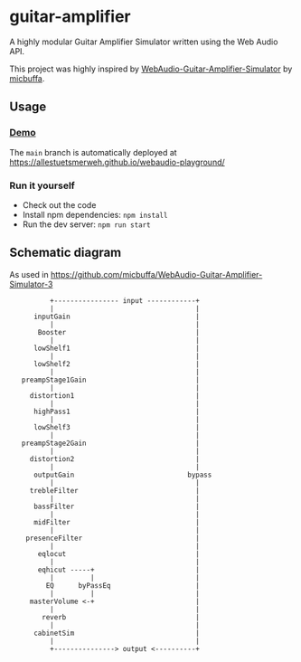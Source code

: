 # guitar-amplifier
A highly modular Guitar Amplifier Simulator written using the Web Audio API.

This project was highly inspired by [WebAudio-Guitar-Amplifier-Simulator](https://github.com/micbuffa/WebAudio-Guitar-Amplifier-Simulator-3) by [micbuffa](https://github.com/micbuffa).

## Usage

### [Demo](https://allestuetsmerweh.github.io/webaudio-playground/)

The `main` branch is automatically deployed at https://allestuetsmerweh.github.io/webaudio-playground/

### Run it yourself

- Check out the code
- Install npm dependencies: `npm install`
- Run the dev server: `npm run start`

## Schematic diagram

As used in https://github.com/micbuffa/WebAudio-Guitar-Amplifier-Simulator-3

```
          +---------------- input ------------+
          |                                   |
      inputGain                               |
          |                                   |
       Booster                                |
          |                                   |
      lowShelf1                               |
          |                                   |
      lowShelf2                               |
          |                                   |
   preampStage1Gain                           |
          |                                   |
     distortion1                              |
          |                                   |
      highPass1                               |
          |                                   |
      lowShelf3                               |
          |                                   |
   preampStage2Gain                           |
          |                                   |
     distortion2                              |
          |                                   |
      outputGain                            bypass
          |                                   |
     trebleFilter                             |
          |                                   |
      bassFilter                              |
          |                                   |
      midFilter                               |
          |                                   |
    presenceFilter                            |
          |                                   |
       eqlocut                                |
          |                                   |
       eqhicut -----+                         |
          |         |                         |
         EQ      byPassEq                     |
          |         |                         |
     masterVolume <-+                         |
          |                                   |
        reverb                                |
          |                                   |
      cabinetSim                              |
          |                                   |
          +---------------> output <----------+
```

